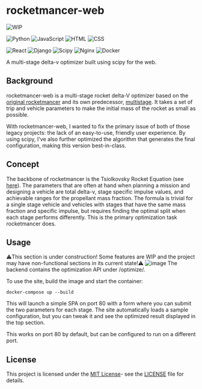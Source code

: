 # rocketmancer-web
![WIP](https://img.shields.io/badge/WIP-Transitioning_To_Docker-yellow)

![Python](https://img.shields.io/badge/Python-000000?style=flat&logo=python&logoColor=306998)
![JavaScript](https://img.shields.io/badge/JavaScript-000000?style=flat&logo=javascript&logoColor=F7DF1E)
![HTML](https://img.shields.io/badge/HTML-000000?style=flat&logo=html5&logoColor=E34F26)
![CSS](https://img.shields.io/badge/CSS-000000?style=flat&logo=css3&logoColor=1572B6)

![React](https://img.shields.io/badge/React-000000?style=flat&logo=react&logoColor=61DAFB)
![Django](https://img.shields.io/badge/Django-000000?style=flat&logo=django&logoColor=092E20)
![Scipy](https://img.shields.io/badge/Scipy-000000?style=flat&logo=scipy&logoColor=8CAAE6)
![Nginx](https://img.shields.io/badge/Nginx-000000?style=flat&logo=nginx&logoColor=009639)
![Docker](https://img.shields.io/badge/Docker-000000?style=flat&logo=docker&logoColor=2496ED)

A multi-stage delta-v optimizer built using scipy for the web.

## Background
rocketmancer-web is a multi-stage rocket delta-V optimizer based on the [original rocketmancer](https://github.com/BruhLemma-Yadecha/rocketmancer) and its own predecessor, [multistage](https://github.com/BruhLemma-Yadecha/multistage). It takes a set of trip and vehicle parameters to make the initial mass of the rocket as small as possible.

With rocketmancer-web, I wanted to fix the primary issue of both of those legacy projects: the lack of an easy-to-use, friendly user experience. By using scipy, I've also further optimized the algorithm that generates the final configuration, making this version best-in-class.

## Concept
The backbone of rocketmancer is the Tsiolkovsky Rocket Equation (see [here](https://en.wikipedia.org/wiki/Tsiolkovsky_rocket_equation)). The parameters that are often at hand when planning a mission and designing a vehicle are total delta-v, stage specific impulse values, and achievable ranges for the propellant mass fraction. The formula is trivial for a single stage vehicle and vehicles with stages that have the same mass fraction and specific impulse, but requires finding the optimal split when each stage performs differently. This is the primary optimization task rocketmancer does.

## Usage
⚠️This section is under construction! Some features are WIP and the project may have non-functional sections in its current state!⚠️
![image](https://github.com/user-attachments/assets/a7c1f863-0bd5-4ee3-8dff-8cb5330ba3ef)
The backend contains the optimization API under /optimize/.

To use the site, build the image and start the container:
```
docker-compose up --build
```
This will launch a simple SPA on port 80 with a form where you can submit the two parameters for each stage. The site automatically loads a sample configuration, but you can tweak it and see the optimized result displayed in the top section.

This works on port 80 by default, but can be configured to run on a different port.

## License

This project is licensed under the [MIT License](https://opensource.org/license/mit)- see the [LICENSE](LICENSE) file for details.
